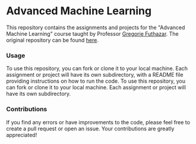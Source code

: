 # Advanced Machine Learning

This repository contains the assignments and projects for the "Advanced Machine Learning" course taught by Professor [Gregorie Futhazar](https://github.com/GregIrie). The original repository can be found [here](https://github.com/GregIrie/machine-learning-avance).

### Usage
To use this repository, you can fork or clone it to your local machine. Each assignment or project will have its own subdirectory, with a README file providing instructions on how to run the code.
To use this repository, you can fork or clone it to your local machine. Each assignment or project will have its own subdirectory.

### Contributions
If you find any errors or have improvements to the code, please feel free to create a pull request or open an issue. Your contributions are greatly appreciated!